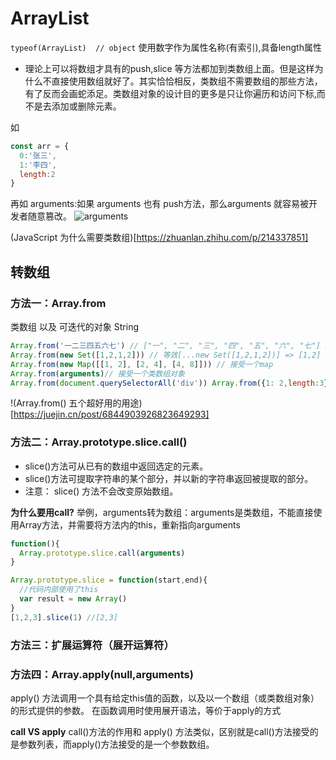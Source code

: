 # ArrayList
`typeof(ArrayList)  // object`
使用数字作为属性名称(有索引),具备length属性
- 理论上可以将数组才具有的push,slice 等方法都加到类数组上面。但是这样为什么不直接使用数组就好了。其实恰恰相反，类数组不需要数组的那些方法，有了反而会画蛇添足。类数组对象的设计目的更多是只让你遍历和访问下标,而不是去添加或删除元素。

如
```js
const arr = {
  0:'张三',
  1:'李四',
  length:2
}
```
再如 arguments:如果 arguments 也有 push方法，那么arguments 就容易被开发者随意篡改。
![arguments](../images/arguments)

(JavaScript 为什么需要类数组)[https://zhuanlan.zhihu.com/p/214337851]

## 转数组
### 方法一：Array.from
类数组 以及 可迭代的对象 String
```js
Array.from('一二三四五六七') // ["一", "二", "三", "四", "五", "六", "七"] // 等效的es5是'一二三四五六七'.split('')
Array.from(new Set([1,2,1,2])) // 等效[...new Set([1,2,1,2])] => [1,2] // 用来数组去重
Array.from(new Map([[1, 2], [2, 4], [4, 8]])) // 接受一个map
Array.from(arguments)// 接受一个类数组对象
Array.from(document.querySelectorAll('div')) Array.from({1: 2,length:3}) // [undefined, 2, undefined]
```
!(Array.from() 五个超好用的用途)[https://juejin.cn/post/6844903926823649293]

### 方法二：Array.prototype.slice.call()
- slice()方法可从已有的数组中返回选定的元素。
- slice()方法可提取字符串的某个部分，并以新的字符串返回被提取的部分。
- 注意： slice() 方法不会改变原始数组。

**为什么要用call?**
举例，arguments转为数组：arguments是类数组，不能直接使用Array方法，并需要将方法内的this，重新指向arguments
```js
function(){
  Array.prototype.slice.call(arguments)
}

Array.prototype.slice = function(start,end){
  //代码内部使用了this
  var result = new Array()
}
[1,2,3].slice(1) //[2,3]
```
### 方法三：扩展运算符（展开运算符）

### 方法四：Array.apply(null,arguments)
apply() 方法调用一个具有给定this值的函数，以及以一个数组（或类数组对象）的形式提供的参数。
在函数调用时使用展开语法，等价于apply的方式

**call VS apply**
call()方法的作用和 apply() 方法类似，区别就是call()方法接受的是参数列表，而apply()方法接受的是一个参数数组。

